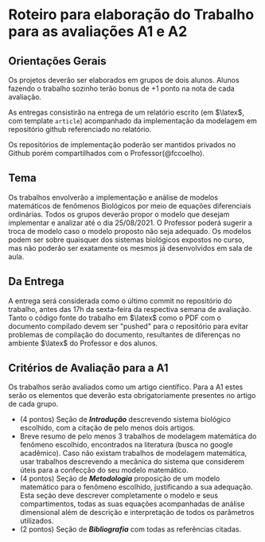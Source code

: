# Roteiro para elaboração do Trabalho para as avaliações A1 e A2

## Orientações Gerais

Os projetos deverão ser elaborados em grupos de dois alunos. Alunos fazendo o trabalho sozinho terão bonus de +1 ponto na nota de cada avaliação.

As entregas consistirão na entrega de um relatório escrito (em $\latex$, com template `article`) acompanhado da implementação da modelagem em repositório github referenciado no relatório. 

Os repositórios de implementação poderão ser mantidos privados no Github porém compartilhados com o Professor(@fccoelho).

## Tema
Os trabalhos envolverão a implementação e análise de modelos matemáticos de fenômenos Biológicos por meio de equações diferenciais ordinárias. Todos os grupos deverão propor o modelo que desejam implementar e analizar até o dia 25/08/2021. O Professor poderá sugerir a troca de modelo caso o modelo proposto não seja adequado. Os modelos podem ser sobre quaisquer dos sistemas biológicos expostos no curso, mas não poderão ser exatamente os mesmos já desenvolvidos em sala de aula.

## Da Entrega

A entrega será considerada como o último commit no repositório do trabalho, antes das 17h da sexta-feira da respectiva semana de avaliação. Tanto o código fonte do trabalho em $\latex$ como o PDF com o documento compilado devem ser "pushed" para o repositório para evitar problemas de compilação do documento, resultantes de diferenças no ambiente $\latex$ do Professor e dos alunos.

## Critérios de Avaliação para a A1

Os trabalhos serão avaliados como um artigo científico. Para a A1 estes serão os elementos que deverão esta obrigatoriamente presentes no artigo de cada grupo.

* (4 pontos) Seção de ***Introdução*** descrevendo sistema biológico escolhido, com a citação de pelo menos dois artigos.
* Breve resumo de pelo menos 3 trabalhos de modelagem matemática do fenômeno escolhido, encontrados na literatura (busca no google acadêmico). Caso não existam trabalhos de modelagem matemática, usar trabalhos descrevendo a mecânica do sistema que considerem úteis para a confecção do seu modelo matemático.
* (4 pontos) Seção de ***Metodologia*** proposição de um modelo matemático para o fenômeno escolhido, justificando a sua adequação. Esta seção deve descrever completamente o modelo e seus compartimentos, todas as suas equações acompanhadas de análise dimensional além de descrição e interpretação de todos os parâmetros utilizados. 
* (2 pontos) Seção de ***Bibliografia*** com todas as referências citadas.

